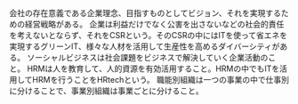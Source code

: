 会社の存在意義である企業理念、目指すものとしてビジョン、それを実現するための経営戦略がある。
企業は利益だけでなく公害を出さないなどの社会的責任を考えないとならず、それをCSRという。そのCSRの中にはITを使って省エネを実現するグリーンIT、様々な人材を活用して生産性を高めるダイバーシティがある。
ソーシャルビジネスは社会課題をビジネスで解決していく企業活動のこと。
HRMは人を教育して、人的資源を有効活用すること。HRMの中でもITを活用してHRMを行うことをHRtechという。
職能別組織は一つの事業の中で仕事別に分けることで、事業別組織は事業ごとに分けること。

